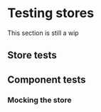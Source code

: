 # Testing stores

This section is still a wip

## Store tests

## Component tests

### Mocking the store
